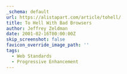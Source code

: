 ```yaml
---
_schema: default
url: https://alistapart.com/article/tohell/
title: To Hell With Bad Browsers
author: Jeffrey Zeldman
date: 2001-02-16T00:00:00Z
skip_screenshot: false
favicon_override_image_path: ''
tags:
  - Web Standards
  - Progressive Enhancement
---
```

